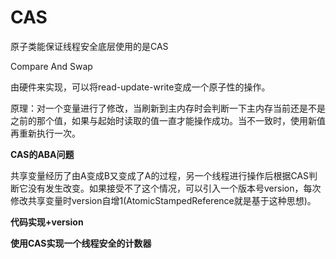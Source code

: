 # CAS



原子类能保证线程安全底层使用的是CAS

Compare And Swap

由硬件来实现，可以将read-update-write变成一个原子性的操作。

原理：对一个变量进行了修改，当刷新到主内存时会判断一下主内存当前还是不是之前的那个值，如果与起始时读取的值一直才能操作成功。当不一致时，使用新值再重新执行一次。

 



**CAS的ABA问题**

共享变量经历了由A变成B又变成了A的过程，另一个线程进行操作后根据CAS判断它没有发生改变。如果接受不了这个情况，可以引入一个版本号version，每次修改共享变量时version自增1(AtomicStampedReference就是基于这种思想)。



**代码实现+version**



**使用CAS实现一个线程安全的计数器**

